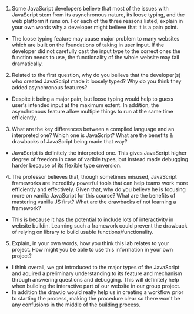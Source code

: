1. Some JavaScript developers believe that most of the issues with JavaScript stem from its asynchronous nature, its loose typing, and the web platform it runs on. For each of the three reasons listed, explain in your own words why a developer might believe that it is a pain point.

 + The loose typing feature may cause major problem to many websites which are built on the foundations of taking in user input. If the developer did not carefully cast the input type to the correct ones the function needs to use, the functionality of the whole website may fail dramatically. 

2. Related to the first question, why do you believe that the developer(s) who created JavaScript made it loosely typed? Why do you think they added asynchronous features?
 + Despite it being a major pain, but loose typing would help to guess user's intended input at the maximum extent. In addition, the asynchronous feature allow multiple things to run at the same time efficiently. 

3. What are the key differences between a compiled language and an interpreted one? Which one is JavaScript? What are the benefits & drawbacks of JavaScript being made that way?
+ JavaScript is definitely the interpreted one. This gives JavaScript higher degree of freedom in case of varible types, but instead made debugging harder because of its flexible type cnversion. 

4. The professor believes that, though sometimes misused, JavaScript frameworks are incredibly powerful tools that can help teams work more efficiently and effectively. Given that, why do you believe he is focusing more on vanilla JavaScript for this course? What are the benefits of mastering vanilla JS first? What are the drawbacks of not learning a framework?
+ This is because it has the potential to include lots of interactivity in website buildin. Learning such a framework could prevent the drawback of relying on library to build usable functions/functionality. 

5. Explain, in your own words, how you think this lab relates to your project. How might you be able to use this information in your own project?
+ I think overall, we got introduced to the major types of the JavaScript and aquired a preliminary understanding to its feature and mechanism through answering questions and debugging. This will definitely help when building the interactive part of our website in our group project. 
+ In addition the draw.io would really help us in creating a workflow prior to starting the process, making the procedure clear so there won't be any confusions in the middle of the building process. 
